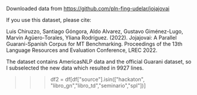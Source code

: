 Downloaded data from https://github.com/pln-fing-udelar/jojajovai

If you use this dataset, please cite:

Luis Chiruzzo, Santiago Góngora, Aldo Alvarez, Gustavo Giménez-Lugo, Marvin Agüero-Torales, Yliana Rodríguez. (2022). Jojajovai: A Parallel Guarani-Spanish Corpus for MT Benchmarking. Proceedings of the 13th Language Resources and Evaluation Conference, LREC 2022.

The dataset contains AmericasNLP data and the official Guarani dataset, so I subselected the new data which resulted in 9927 lines.

>>> df2 = df[df["source"].isin(["hackaton", "libro_gn","libro_td","seminario","spl"])]
